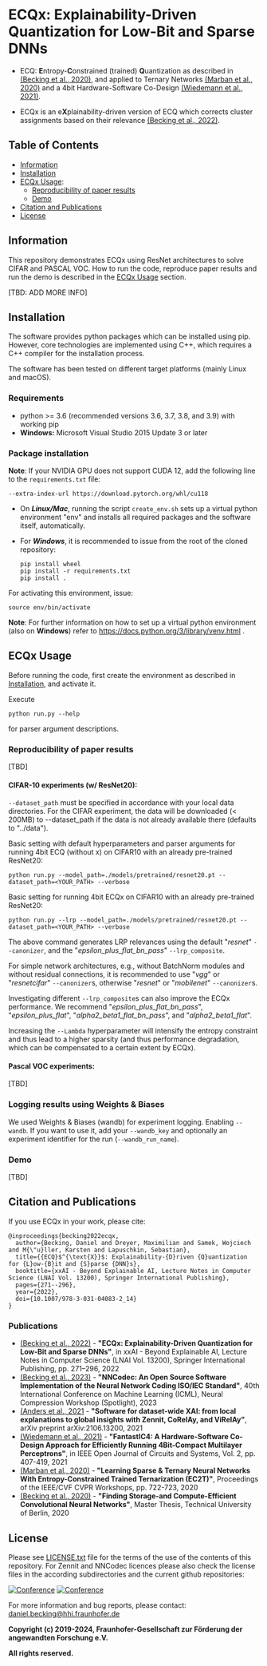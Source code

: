 # ECQx: Explainability-Driven Quantization for Low-Bit and Sparse DNNs

- ECQ: **E**ntropy-**C**onstrained (trained) **Q**uantization as described in [(Becking et al., 2020)](https://www.researchgate.net/profile/Daniel-Becking/publication/354987516_Finding_Storage-_and_Compute-Efficient_Convolutional_Neural_Networks/links/6156f041a6fae644fbb6a2a8/Finding-Storage-and-Compute-Efficient-Convolutional-Neural-Networks.pdf), and applied to Ternary Networks [(Marban et al., 2020)](https://openaccess.thecvf.com/content_CVPRW_2020/html/w40/Marban_Learning_Sparse__Ternary_Neural_Networks_With_Entropy-Constrained_Trained_Ternarization_CVPRW_2020_paper.html) and a 4bit Hardware-Software Co-Design [(Wiedemann et al., 2021)](https://ieeexplore.ieee.org/abstract/document/9440253).

- ECQx is an e**X**plainability-driven version of ECQ which corrects cluster assignments based on their relevance [(Becking et al., 2022)](https://link.springer.com/chapter/10.1007/978-3-031-04083-2_14).

## Table of Contents
- [Information](#information)
- [Installation](#installation)
- [ECQx Usage](#ecqx-usage):
  * [Reproducibility of paper results](#reproducibility-of-paper-results)
  * [Demo](#demo)
- [Citation and Publications](#citation-and-publications)
- [License](#license)

## Information

This repository demonstrates ECQx using ResNet architectures to solve CIFAR and PASCAL VOC. 
How to run the code, reproduce paper results and run the demo is described in the [ECQx Usage](#ecqx-usage) section.

[TBD: ADD MORE INFO]

## Installation

The software provides python packages which can be installed using pip. However, core technologies are implemented using C++, which requires a C++ compiler for the installation process.

The software has been tested on different target platforms (mainly Linux and macOS).

### Requirements

- python >= 3.6 (recommended versions 3.6, 3.7, 3.8, and 3.9) with working pip
- **Windows:** Microsoft Visual Studio 2015 Update 3 or later

### Package installation
**Note**: If your NVIDIA GPU does not support CUDA 12, add the following line to the `requirements.txt` file:

`--extra-index-url https://download.pytorch.org/whl/cu118` 
- On **_Linux/Mac_**, running the script `create_env.sh` sets up a virtual python environment "env" and installs all required packages and the software itself, automatically.

- For **_Windows_**, it is recommended to issue from the root of the cloned repository:
    ```
    pip install wheel
    pip install -r requirements.txt
    pip install .
    ```
 For activating this environment, issue:
```
source env/bin/activate
```

**Note**: For further information on how to set up a virtual python environment (also on **Windows**) refer to https://docs.python.org/3/library/venv.html .


## ECQx Usage

Before running the code, first create the environment as described in [Installation](#installation), and activate it.

Execute 
```shell
python run.py --help
```
for parser argument descriptions.

### Reproducibility of paper results

[TBD]

#### CIFAR-10 experiments (w/ ResNet20):

`--dataset_path` must be specified in accordance with your local data directories. For the CIFAR experiment, the data will be downloaded (< 200MB) to --dataset_path if the data is not already available there (defaults to "../data").

Basic setting with default hyperparameters and parser arguments for running 4bit ECQ (without x) on CIFAR10 with an already pre-trained ResNet20:

```shell
python run.py --model_path=./models/pretrained/resnet20.pt --dataset_path=<YOUR_PATH> --verbose
```

Basic setting for running 4bit ECQx on CIFAR10 with an already pre-trained ResNet20:

```shell
python run.py --lrp --model_path=./models/pretrained/resnet20.pt --dataset_path=<YOUR_PATH> --verbose
```
The above command generates LRP relevances using the default "_resnet_" `--canonizer`, and the "_epsilon_plus_flat_bn_pass_" `--lrp_composite`.

For simple network architectures, e.g., without BatchNorm modules and without residual connections, it is recommended to use "_vgg_" or "_resnetcifar_" `--canonizer`s, otherwise "_resnet_" or "_mobilenet_" `--canonizer`s.

Investigating different `--lrp_composite`s can also improve the ECQx performance. We recommend "_epsilon_plus_flat_bn_pass_", "_epsilon_plus_flat_", "_alpha2_beta1_flat_bn_pass_", and "_alpha2_beta1_flat_".

Increasing the `--Lambda` hyperparameter will intensify the entropy constraint and thus lead to a higher sparsity (and thus performance degradation, which can be compensated to a certain extent by ECQx).

#### Pascal VOC experiments:

[TBD]

### Logging results using Weights & Biases

We used Weights & Biases (wandb) for experiment logging. Enabling `--wandb`. If you want to use it, add your `--wandb_key` and optionally an experiment identifier for the run (`--wandb_run_name`).


### Demo

[TBD]



## Citation and Publications
If you use ECQx in your work, please cite:
```
@inproceedings{becking2022ecqx,
  author={Becking, Daniel and Dreyer, Maximilian and Samek, Wojciech and M{\"u}ller, Karsten and Lapuschkin, Sebastian},
  title={{ECQ}$^{\text{X}}$: Explainability-{D}riven {Q}uantization for {L}ow-{B}it and {S}parse {DNN}s},
  booktitle={xxAI - Beyond Explainable AI, Lecture Notes in Computer Science (LNAI Vol. 13200), Springer International Publishing},
  pages={271--296},
  year={2022},
  doi={10.1007/978-3-031-04083-2_14}
}
```

### Publications
- [(Becking et al., 2022)](https://link.springer.com/chapter/10.1007/978-3-031-04083-2_14) - **"ECQx: Explainability-Driven Quantization for Low-Bit and Sparse DNNs"**, in xxAI - Beyond Explainable AI, Lecture Notes in Computer Science (LNAI Vol. 13200), Springer
International Publishing, pp. 271–296, 2022
- [(Becking et al., 2023)](https://openreview.net/forum?id=5VgMDKUgX0) - **"NNCodec: An Open Source Software Implementation of the Neural Network Coding ISO/IEC Standard"**, 40th International Conference on Machine Learning (ICML), Neural Compression Workshop (Spotlight), 2023
- [(Anders et al., 2021](https://arxiv.org/abs/2106.13200) - **"Software for dataset-wide XAI: from local explanations to global insights with Zennit, CoRelAy, and ViRelAy"**, arXiv preprint arXiv:2106.13200, 2021
- [(Wiedemann et al., 2021)](https://ieeexplore.ieee.org/abstract/document/9440253) - **"FantastIC4: A Hardware-Software Co-Design Approach for Efficiently Running 4Bit-Compact Multilayer Perceptrons"**, in IEEE Open Journal of Circuits and Systems, Vol. 2, pp. 407-419, 2021
- [(Marban et al., 2020)](https://openaccess.thecvf.com/content_CVPRW_2020/html/w40/Marban_Learning_Sparse__Ternary_Neural_Networks_With_Entropy-Constrained_Trained_Ternarization_CVPRW_2020_paper.html) - **"Learning Sparse & Ternary Neural Networks With Entropy-Constrained Trained Ternarization (EC2T)"**, Proceedings of the IEEE/CVF CVPR Workshops, pp. 722-723, 2020
- [(Becking et al., 2020)](https://www.researchgate.net/profile/Daniel-Becking/publication/354987516_Finding_Storage-_and_Compute-Efficient_Convolutional_Neural_Networks/links/6156f041a6fae644fbb6a2a8/Finding-Storage-and-Compute-Efficient-Convolutional-Neural-Networks.pdf) - **"Finding Storage-and Compute-Efficient Convolutional Neural Networks"**, Master Thesis, Technical University of Berlin, 2020

## License

Please see [LICENSE.txt](./LICENSE.txt) file for the terms of the use of the contents of this repository.
For Zennit and NNCodec licences please also check the license files in the according subdirectories and the current github repositories:

[![Conference](https://img.shields.io/badge/github_fraunhoferhhi-NNCodec-green)](https://github.com/fraunhoferhhi/nncodec)
[![Conference](https://img.shields.io/badge/github_chr5tphr-Zennit-red)](https://github.com/chr5tphr/zennit)

For more information and bug reports, please contact: daniel.becking@hhi.fraunhofer.de

**Copyright (c) 2019-2024, Fraunhofer-Gesellschaft zur Förderung der angewandten Forschung e.V.**

**All rights reserved.**
